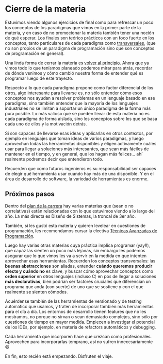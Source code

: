 # Cierre de la materia

Estuvimos viendo algunos ejercicios de final como para refrescar un poco los conceptos de los paradigmas que vimos en la primer parte de la materia, y en caso de no promocionar la materia también tener una noción de qué esperar. Los finales son teórico prácticos con un foco fuerte en los conceptos, tanto particulares de cada paradigma como [transversales](http://wiki.uqbar.org/wiki/articles/paradigmas-de-programacion.html),
(que no son propios de un paradigma de programación sino que son conceptos de programación en general).

Una linda forma de cerrar la materia es [volver al principio](https://github.com/pdep-mit/bitacora-de-clase/blob/master/clase-01.md).
Ahora que ya vimos todo lo que teníamos planeado podemos mirar para atrás, recordar de dónde venimos y cómo cambió nuestra forma de entender qué es programar luego de este trayecto.

Respecto a lo que cada paradigma propone como factor diferencial de los otros, algo interesante para llevarse es, no sólo entender cómo esos conceptos nos ayudan a resolver problemas en un lenguaje basado en ese paradigma, sino también entender que la mayoría de los lenguajes industriales no se limitan a soportar un único paradigma de la forma más pura posible. Lo más valioso que se pueden llevar de esta materia no es cada paradigma de forma aislada, sino los conceptos sobre los que se basa cada uno de ellos y la motivación detrás.

Si son capaces de llevarse esas ideas y aplicarlas en otros contextos, por ejemplo en lenguajes que toman ideas de varios paradigmas, y luego aprovechan todas las herramientas disponibles y eligen activamente cuáles usar para llegar a 
soluciones más interesantes, que sean más fáciles de mantener en el tiempo, y en general, que los hagan más felices... 
ahí realmente podremos decir que entendieron todo.

Recuerden que como futuros ingenieros es su responsabilidad ser capaces de elegir qué herramienta usar cuando hay más de una disponible. Y en el área de desarrollo de software, la variedad de herramientas es enorme.

## Próximos pasos

Dentro del [plan de la carrera](http://www.sistemas.frba.utn.edu.ar/index.php/academico/plan-k08) hay varias materias que (sean o no correlativas) están relacionadas con lo que estuvimos viendo a lo largo del año. 
La más directa es Diseño de Sistemas, la troncal de 3er año.

También, si les gustó esta materia y quieren levelear en cuestiones de programación, les recomendamos cursar la electiva 
[Técnicas Avanzadas de Programación](http://tadp-utn-frba.github.io/contenidos/).

Luego hay varias otras materias cuya práctica implica programar (yay!!), que capaz las sienten un poco más lejanas, sin embargo les podemos asegurar que lo que vimos les va a servir en la medida en que intenten aprovechar esas herramientas. 
Recuerden los conceptos transversales: las **buenas abstracciones** son aliadas, 
entender **cuándo queremos producir efecto y cuándo no** es clave, y buscar cómo aprovechar conceptos como 
**orden superior** en otros lenguajes (incluso C) en pos de llegar a soluciones **más declarativas**,
bien podrían ser factores cruciales que diferencian un programa que anda (con suerte) de uno que se sostiene 
y con el que realmente se sienten cómodos.

Acuérdense también de las herramientas de versionado y de testing automático que usamos, y traten de incorporar también más herramientas para el día a día.
Los entornos de desarrollo tienen features que no les mostramos, no porque no sirvan o sean demasiado complejos, sino sólo por cuestiones de tiempo en mayor medida.
Empiecen a investigar el potencial de los IDEs, por ejemplo, en materia de refactors automáticos y debugging.

Cada herramienta que incorporen hace que crezcan como profesionales. Aprovechen para incorporarlas temprano, así no sufren innecesariamente :smile:

En fin, esto recién está empezando. Disfruten el viaje.
